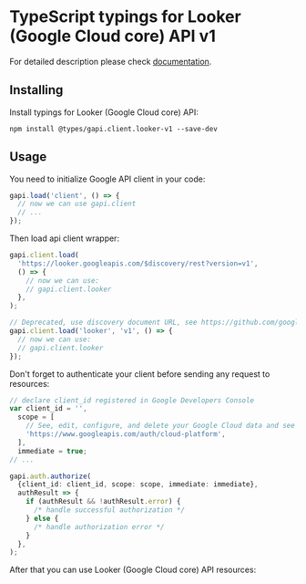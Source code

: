 # TypeScript typings for Looker (Google Cloud core) API v1

For detailed description please check [documentation](https://cloud.google.com/looker/docs/reference/rest/).

## Installing

Install typings for Looker (Google Cloud core) API:

```
npm install @types/gapi.client.looker-v1 --save-dev
```

## Usage

You need to initialize Google API client in your code:

```typescript
gapi.load('client', () => {
  // now we can use gapi.client
  // ...
});
```

Then load api client wrapper:

```typescript
gapi.client.load(
  'https://looker.googleapis.com/$discovery/rest?version=v1',
  () => {
    // now we can use:
    // gapi.client.looker
  },
);
```

```typescript
// Deprecated, use discovery document URL, see https://github.com/google/google-api-javascript-client/blob/master/docs/reference.md#----gapiclientloadname----version----callback--
gapi.client.load('looker', 'v1', () => {
  // now we can use:
  // gapi.client.looker
});
```

Don't forget to authenticate your client before sending any request to resources:

```typescript
// declare client_id registered in Google Developers Console
var client_id = '',
  scope = [
    // See, edit, configure, and delete your Google Cloud data and see the email address for your Google Account.
    'https://www.googleapis.com/auth/cloud-platform',
  ],
  immediate = true;
// ...

gapi.auth.authorize(
  {client_id: client_id, scope: scope, immediate: immediate},
  authResult => {
    if (authResult && !authResult.error) {
      /* handle successful authorization */
    } else {
      /* handle authorization error */
    }
  },
);
```

After that you can use Looker (Google Cloud core) API resources: <!-- TODO: make this work for multiple namespaces -->

```typescript

```
